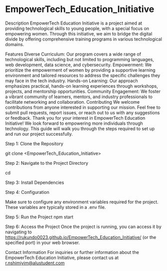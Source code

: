 # EmpowerTech_Education_Initiative
Description
EmpowerTech Education Initiative is a project aimed at providing technological skills to young people, with a special focus on empowering women. Through this initiative, we aim to bridge the digital divide by offering comprehensive training programs in various technological domains.

Features
Diverse Curriculum: Our program covers a wide range of technological skills, including but not limited to programming languages, web development, data science, and cybersecurity.
Empowerment: We prioritize the empowerment of women by providing a supportive learning environment and tailored resources to address the specific challenges they may face in the tech industry.
Hands-on Learning: Our approach emphasizes practical, hands-on learning experiences through workshops, projects, and mentorship opportunities.
Community Engagement: We foster a vibrant community of learners, mentors, and industry professionals to facilitate networking and collaboration.
Contributing
We welcome contributions from anyone interested in supporting our mission. Feel free to submit pull requests, report issues, or reach out to us with any suggestions or feedback.
Thank you for your interest in EmpowerTech Education Initiative! We look forward to empowering more individuals through technology.
This guide will walk you through the steps required to set up and run our project successfully.

Step 1: Clone the Repository

git clone <EmpowerTech_Education_Initiative>

Step 2: Navigate to the Project Directory

cd <project-directory>

Step 3: Install Dependencies

Step 4: Configuration

Make sure to configure any environment variables required for the project. These variables are typically stored in a .env file.

Step 5: Run the Project
npm start

Step 6: Access the Project
Once the project is running, you can access it by navigating to https://rukundo0023.github.io/EmpowerTech_Education_Initiative/ (or the specified port) in your web browser.

Contact Information
For inquiries or further information about the EmpowerTech Education Initiative, please contact us at r.nshimiyim@alustudent.com
